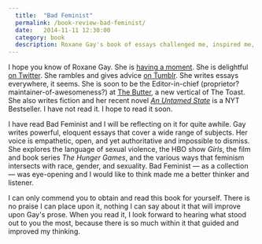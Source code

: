 ```yaml
---
  title:  "Bad Feminist"
  permalink: /book-review-bad-feminist/
  date:   2014-11-11 12:30:00
  category: book
  description: Roxane Gay's book of essays challenged me, inspired me, taught me, and humbled me. What a beautiful collection of writing.
---
```


I hope you know of Roxane Gay. She is [having a moment](http://www.vqronline.org/essays-articles/2014/10/price-black-ambition). She is delightful [on Twitter](http://twitter.com/rgay). She rambles and gives advice [on Tumblr](http://roxanegay.tumblr.com). She writes essays everywhere, it seems. She is soon to be the Editor-in-chief (proprietor? maintainer-of-awesomeness?) at [The Butter](http://the-butter.net/), a new vertical of The Toast. She also writes fiction and her recent novel [_An Untamed State_](http://www.amazon.com/dp/0802122515/?tag=wnshea-20) is a NYT Bestseller. I have not read it. I hope to read it soon.

I have read Bad Feminist and I will be reflecting on it for quite awhile. Gay writes powerful, eloquent essays that cover a wide range of subjects. Her voice is empathetic, open, and yet authoritative and impossible to dismiss. She explores the language of sexual violence, the HBO show _Girls_, the film and book series _The Hunger Games_, and the various ways that feminism intersects with race, gender, and sexuality. Bad Feminist — as a collection — was eye-opening and I would like to think made me a better thinker and listener.

I can only commend you to obtain and read this book for yourself. There is no praise I can place upon it, nothing I can say about it that will improve upon Gay's prose. When you read it, I look forward to hearing what stood out to you the most, because there is so much within it that guided and improved my thinking.

